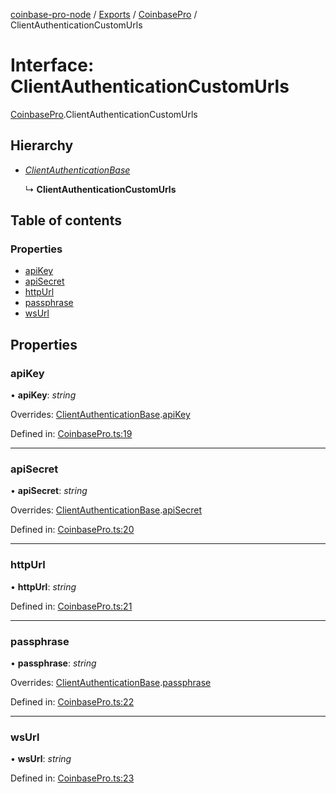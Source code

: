 [coinbase-pro-node](../README.md) / [Exports](../modules.md) / [CoinbasePro](../modules/coinbasepro.md) / ClientAuthenticationCustomUrls

# Interface: ClientAuthenticationCustomUrls

[CoinbasePro](../modules/coinbasepro.md).ClientAuthenticationCustomUrls

## Hierarchy

- [_ClientAuthenticationBase_](coinbasepro.clientauthenticationbase.md)

  ↳ **ClientAuthenticationCustomUrls**

## Table of contents

### Properties

- [apiKey](coinbasepro.clientauthenticationcustomurls.md#apikey)
- [apiSecret](coinbasepro.clientauthenticationcustomurls.md#apisecret)
- [httpUrl](coinbasepro.clientauthenticationcustomurls.md#httpurl)
- [passphrase](coinbasepro.clientauthenticationcustomurls.md#passphrase)
- [wsUrl](coinbasepro.clientauthenticationcustomurls.md#wsurl)

## Properties

### apiKey

• **apiKey**: _string_

Overrides: [ClientAuthenticationBase](coinbasepro.clientauthenticationbase.md).[apiKey](coinbasepro.clientauthenticationbase.md#apikey)

Defined in: [CoinbasePro.ts:19](https://github.com/bennycode/coinbase-pro-node/blob/a4b1aac/src/CoinbasePro.ts#L19)

---

### apiSecret

• **apiSecret**: _string_

Overrides: [ClientAuthenticationBase](coinbasepro.clientauthenticationbase.md).[apiSecret](coinbasepro.clientauthenticationbase.md#apisecret)

Defined in: [CoinbasePro.ts:20](https://github.com/bennycode/coinbase-pro-node/blob/a4b1aac/src/CoinbasePro.ts#L20)

---

### httpUrl

• **httpUrl**: _string_

Defined in: [CoinbasePro.ts:21](https://github.com/bennycode/coinbase-pro-node/blob/a4b1aac/src/CoinbasePro.ts#L21)

---

### passphrase

• **passphrase**: _string_

Overrides: [ClientAuthenticationBase](coinbasepro.clientauthenticationbase.md).[passphrase](coinbasepro.clientauthenticationbase.md#passphrase)

Defined in: [CoinbasePro.ts:22](https://github.com/bennycode/coinbase-pro-node/blob/a4b1aac/src/CoinbasePro.ts#L22)

---

### wsUrl

• **wsUrl**: _string_

Defined in: [CoinbasePro.ts:23](https://github.com/bennycode/coinbase-pro-node/blob/a4b1aac/src/CoinbasePro.ts#L23)
